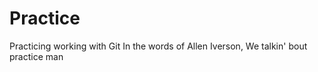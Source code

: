 # Practice
Practicing working with Git
In the words of Allen Iverson, We talkin' bout practice man 

